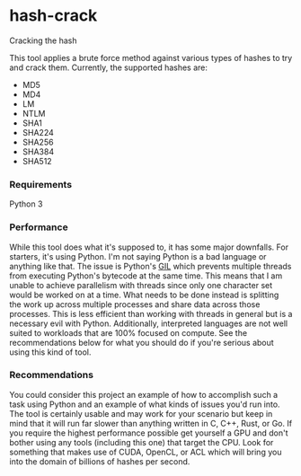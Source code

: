 # hash-crack
Cracking the hash

This tool applies a brute force method against various types of hashes to try and crack them.
Currently, the supported hashes are:
* MD5
* MD4
* LM
* NTLM
* SHA1
* SHA224
* SHA256
* SHA384
* SHA512

### Requirements

Python 3

### Performance

While this tool does what it's supposed to, it has some major downfalls.
For starters, it's using Python. I'm not saying Python is a bad language or anything like that.
The issue is Python's [GIL](https://wiki.python.org/moin/GlobalInterpreterLock) which prevents multiple threads from executing Python's bytecode at the same time.
This means that I am unable to achieve parallelism with threads since only one character set would be worked on at a time.
What needs to be done instead is splitting the work up across multiple processes and share data across those processes.
This is less efficient than working with threads in general but is a necessary evil with Python.
Additionally, interpreted languages are not well suited to workloads that are 100% focused on compute.
See the recommendations below for what you should do if you're serious about using this kind of tool.


### Recommendations

You could consider this project an example of how to accomplish such a task using Python and an example of what kinds of issues you'd run into.
The tool is certainly usable and may work for your scenario but keep in mind that it will run far slower than anything written in C, C++, Rust, or Go.
If you require the highest performance possible get yourself a GPU and don't bother using any tools (including this one) that target the CPU.
Look for something that makes use of CUDA, OpenCL, or ACL which will bring you into the domain of billions of hashes per second.
